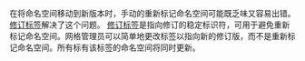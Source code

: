 ---
---
在将命名空间移动到新版本时，手动的重新标记命名空间可能既乏味又容易出错。
[修订标签](/zh/docs/reference/commands/istioctl/#istioctl-tag)解决了这个问题。
[修订标签](/zh/docs/reference/commands/istioctl/#istioctl-tag)是指向修订的稳定标识符，可用于避免重新标记命名空间。网格管理员可以简单地更改标签以指向新的修订版，而不是重新标记命名空间。所有标有该标签的命名空间将同时更新。